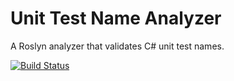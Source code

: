 # Unit Test Name Analyzer

A Roslyn analyzer that validates C# unit test names.

[![Build Status](https://travis-ci.com/jakevictor/UnitTestNameAnalyzer.svg?branch=master)](https://travis-ci.com/jakevictor/UnitTestNameAnalyzer)
